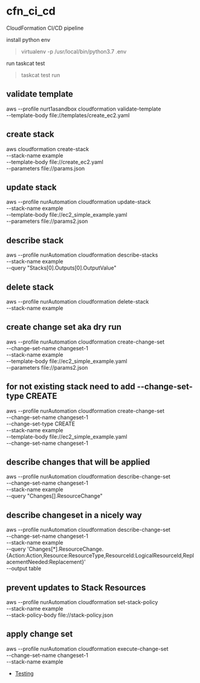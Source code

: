 # cfn_ci_cd
CloudFormation CI/CD pipeline 

install python env
> virtualenv -p /usr/local/bin/python3.7 .env 

run taskcat test
> taskcat test run 

## validate template
aws --profile nurt1asandbox cloudformation validate-template \
    --template-body file://templates/create_ec2.yaml

## create stack
aws cloudformation create-stack \
    --stack-name example \
    --template-body file://create_ec2.yaml \
    --parameters file://params.json

## update stack
aws --profile nurAutomation cloudformation update-stack \
    --stack-name example \
    --template-body file://ec2_simple_example.yaml \
    --parameters file://params2.json
## describe stack
aws --profile nurAutomation cloudformation describe-stacks \
    --stack-name example \
    --query "Stacks[0].Outputs[0].OutputValue"

## delete stack
aws --profile nurAutomation cloudformation delete-stack \
    --stack-name example

## create change set aka dry run
aws --profile nurAutomation cloudformation create-change-set \
    --change-set-name changeset-1 \
    --stack-name example \
    --template-body file://ec2_simple_example.yaml \
    --parameters file://params2.json

## for not existing stack need to add --change-set-type CREATE
aws --profile nurAutomation cloudformation create-change-set \
    --change-set-name changeset-1 \
    --change-set-type CREATE \
    --stack-name example \
    --template-body file://ec2_simple_example.yaml \
    --change-set-name changeset-1

## describe changes that will be applied
aws --profile nurAutomation cloudformation describe-change-set \
    --change-set-name changeset-1 \
    --stack-name example \
    --query "Changes[].ResourceChange"

## describe changeset in a nicely way
aws --profile nurAutomation cloudformation describe-change-set \
    --change-set-name changeset-1 \
    --stack-name example \
    --query 'Changes[*].ResourceChange.{Action:Action,Resource:ResourceType,ResourceId:LogicalResourceId,ReplacementNeeded:Replacement}' \
    --output table

## prevent updates to Stack Resources
aws --profile nurAutomation cloudformation set-stack-policy \
    --stack-name example \
    --stack-policy-body file://stack-policy.json

## apply change set
aws --profile nurAutomation cloudformation execute-change-set \
    --change-set-name changeset-1 \
    --stack-name example


* [Testing](https://workshop.quickstart.awspartner.com/70_testing/1_local_test.html)    